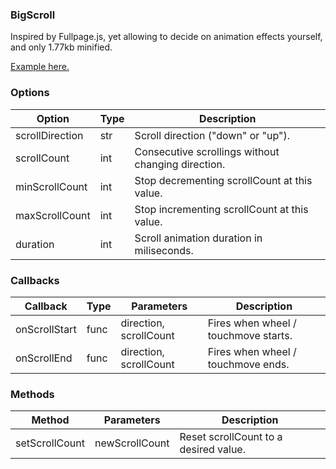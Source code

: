 ### BigScroll

Inspired by Fullpage.js, yet allowing to decide on animation effects yourself, and only 1.77kb minified. 

[Example here.](https://dimslaev.github.io/BigScroll/example/example.html)

### Options

| Option          | Type | Description                                        |
| --------------- | ---- | -------------------------------------------------- |
| scrollDirection | str  | Scroll direction ("down" or "up").                 |
| scrollCount     | int  | Consecutive scrollings without changing direction. |
| minScrollCount  | int  | Stop decrementing scrollCount at this value.       |
| maxScrollCount  | int  | Stop incrementing scrollCount at this value.       |
| duration        | int  | Scroll animation duration in miliseconds.          |

### Callbacks

| Callback      | Type | Parameters             | Description                          |
| ------------- | ---- | ---------------------- | ------------------------------------ |
| onScrollStart | func | direction, scrollCount | Fires when wheel / touchmove starts. |
| onScrollEnd   | func | direction, scrollCount | Fires when wheel / touchmove ends.   |

### Methods

| Method         | Parameters     | Description                           |
| -------------- | -------------- | ------------------------------------- |
| setScrollCount | newScrollCount | Reset scrollCount to a desired value. |
